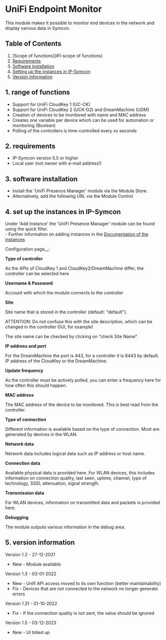 # UniFi Endpoint Monitor
This module makes it possible to monitor end devices in the network and display various data in Symcon.

## Table of Contents

1. [Scope of functions](#1-scope of functions)
2. [Requirements](#2-requirements)
3. [Software installation](#3-software-installation)
4. [Setting up the instances in IP-Symcon](#4-setting-up-the-instances-in-ip-symcon)
5. [Version information](#5-version-information)

## 1. range of functions

* Support for UniFi CloudKey 1 (UC-CK)
* Support for UniFi CloudKey 2 (UCK-G2) and DreamMachine (UDM)
* Creation of devices to be monitored with name and MAC address 
* Creates one variable per device which can be used for automation or monitoring (Boolean)
* Polling of the controllers is time-controlled every xx seconds

## 2. requirements

- IP-Symcon version 5.5 or higher
- Local user (not owner with e-mail address!)

## 3. software installation

* Install the 'UniFi Presence Manager' module via the Module Store.
* Alternatively, add the following URL via the Module Control

## 4. set up the instances in IP-Symcon

 Under 'Add Instance' the 'UniFi Presence Manager' module can be found using the quick filter.  
	- Further information on adding instances in the [Documentation of the instances](https://www.symcon.de/service/dokumentation/konzepte/instanzen/#Instanz_hinzufügen)

Configuration page__:

**Type of controller**

As the APIs of CloudKey 1 and CloudKey2/DreamMachine differ, the controller can be selected here

**Username & Password**

Account with which the module connects to the controller

**Site**

Site name that is stored in the controller (default: "default").

ATTENTION: Do not confuse this with the site description, which can be changed in the controller GUI, for example!

The site name can be checked by clicking on "check Site Name".

**IP address and port**

For the DreamMachine the port is 443, for a controller it is 8443 by default. IP address of the CloudKey or the DreamMachine.

**Update frequency**

As the controller must be actively polled, you can enter a frequency here for how often this should happen. 

**MAC address**

The MAC address of the device to be monitored. This is best read from the controller.

**Type of connection**

Different information is available based on the type of connection. Most are generated by devices in the WLAN. 

**Network data**

Network data includes logical data such as IP address or host name. 

**Connection data**

Available physical data is provided here. For WLAN devices, this includes information on connection quality, last seen, uptime, channel, type of technology, SSID, attenuation, signal strength. 

**Transmission data**

For WLAN devices, information on transmitted data and packets is provided here.

**Debugging**

The module outputs various information in the debug area. 

## 5. version information

Version 1.2 - 27-12-2021
* New - Module available

Version 1.3 - 03-01-2022
* New - Unifi API access moved to its own function (better maintainability)
* Fix - Devices that are not connected to the network no longer generate errors

Version 1.31 - 01-10-2022
* Fix - If the connection quality is not sent, the value should be ignored

Version 1.5 - 03-12-2023
* New - UI tidied up